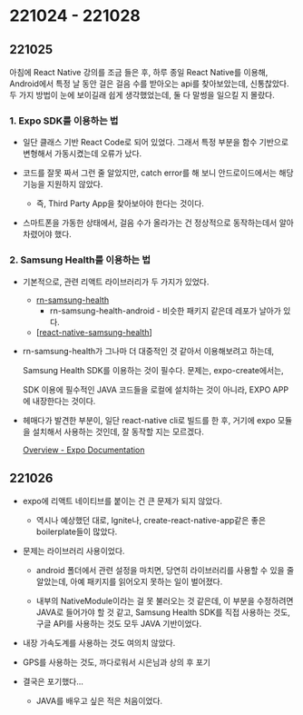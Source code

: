 # 221024 - 221028

## 221025

아침에 React Native 강의를 조금 들은 후, 하루 종일 React Native를 이용해, Android에서 특정 날 동안 걸은 걸음 수를 받아오는 api를 찾아보았는데, 신통찮았다. 두 가지 방법이 눈에 보이길래 쉽게 생각했었는데, 둘 다 말썽을 일으킬 지 몰랐다.

### 1. Expo SDK를 이용하는 법

- 일단 클래스 기반 React Code로 되어 있었다. 그래서 특정 부분을 함수 기반으로 변형해서 가동시켰는데 오류가 났다.

- 코드를 잘못 짜서 그런 줄 알았지만, catch error를 해 보니 안드로이드에서는 해당 기능을 지원하지 않았다.
  
  - 즉, Third Party App을 찾아보아야 한다는 것이다.

- 스마트폰을 가동한 상태에서, 걸음 수가 올라가는 건 정상적으로 동작하는데서 알아차렸어야 했다.

### 2. Samsung Health를 이용하는 법

- 기본적으로, 관련 리액트 라이브러리가 두 가지가 있었다.
  
  - [rn-samsung-health](https://www.npmjs.com/package/rn-samsung-health)
    - rn-samsung-health-android - 비슷한 패키지 같은데 레포가 날아가 있다.
  - [[react-native-samsung-health](https://github.com/ukorbr/react-native-samsung-health)]

- rn-samsung-health가 그나마 더 대중적인 것 같아서 이용해보려고 하는데, 
  
  Samsung Health SDK를 이용하는 것이 필수다. 문제는, expo-create에서는, 
  
  SDK 이용에 필수적인 JAVA 코드들을 로컬에 설치하는 것이 아니라, EXPO APP에 내장한다는 것이다.

- 헤매다가 발견한 부분이, 일단 react-native cli로 빌드를 한 후, 거기에 expo 모듈을 설치해서 사용하는 것인데, 잘 동작할 지는 모르겠다.
  
  [Overview - Expo Documentation](https://docs.expo.dev/bare/hello-world/)



## 221026

- expo에 리액트 네이티브를 붙이는 건 큰 문제가 되지 않았다. 
  
  - 역시나 예상했던 대로, Ignite나, create-react-native-app같은 좋은 boilerplate들이 많았다.

- 문제는 라이브러리 사용이었다.
  
  - android 폴더에서 관련 설정을 마치면, 당연히 라이브러리를 사용할 수 있을 줄 알았는데, 아예 패키지를 읽어오지 못하는 일이 벌어졌다.
  
  - 내부의 NativeModule이라는 걸 못 불러오는 것 같은데, 이 부분을 수정하려면 JAVA로 들어가야 할 것 같고, Samsung Health SDK를 직접 사용하는 것도, 구글 API를 사용하는 것도 모두 JAVA 기반이었다.

- 내장 가속도계를 사용하는 것도 여의치 않았다.

- GPS를 사용하는 것도, 까다로워서 시은님과 상의 후 포기

- 결국은 포기했다...
  
  - JAVA를 배우고 싶은 적은 처음이었다.


